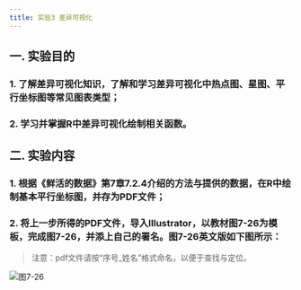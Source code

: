 ```yaml
---
title: 实验3 差异可视化
---
```


## 一. 实验目的
### 1. 了解差异可视化知识，了解和学习差异可视化中热点图、星图、平行坐标图等常见图表类型；
### 2. 学习并掌握R中差异可视化绘制相关函数。
## 二. 实验内容
### 1. 根据《鲜活的数据》第7章7.2.4介绍的方法与提供的数据，在R中绘制基本平行坐标图，并存为PDF文件；
### 2. 将上一步所得的PDF文件，导入Illustrator，以教材图7-26为模板，完成图7-26，并添上自己的署名。图7-26英文版如下图所示：
>注意：pdf文件请按“序号_姓名”格式命名，以便于查找与定位。

![图7-26](http://oty0nwcbq.bkt.clouddn.com/DV_Fig7-26.png)